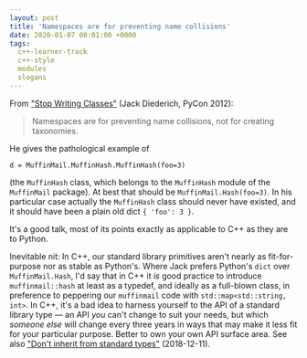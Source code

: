 ```yaml
---
layout: post
title: 'Namespaces are for preventing name collisions'
date: 2020-01-07 00:01:00 +0000
tags:
  c++-learner-track
  c++-style
  modules
  slogans
---
```


From ["Stop Writing Classes"](https://www.youtube.com/watch?v=o9pEzgHorH0&t=9m29s) (Jack Diederich, PyCon 2012):

> Namespaces are for preventing name collisions, not for creating taxonomies.

He gives the pathological example of

    d = MuffinMail.MuffinHash.MuffinHash(foo=3)

(the `MuffinHash` class, which belongs to the `MuffinHash` module of the `MuffinMail` package).
At best that should be `MuffinMail.Hash(foo=3)`. In his particular case actually the `MuffinHash`
class should never have existed, and it should have been a plain old dict `{ 'foo': 3 }`.

It's a good talk, most of its points exactly as applicable to C++ as they are to Python.

Inevitable nit: In C++, our standard library primitives aren't nearly as fit-for-purpose nor as stable as Python's.
Where Jack prefers Python's `dict` over `MuffinMail.Hash`, I'd say that in C++ it _is_ good practice to introduce
`muffinmail::hash` at least as a typedef, and ideally as a full-blown class, in preference to peppering
our `muffinmail` code with `std::map<std::string, int>`. In C++, it's a bad idea to harness yourself to
the API of a standard library type — an API _you_ can't change to suit your needs, but which _someone else_
will change every three years in ways that may make it less fit for your particular purpose. Better to own your
own API surface area.
See also ["Don't inherit from standard types"](/blog/2018/12/11/dont-inherit-from-std-types/) (2018-12-11).
